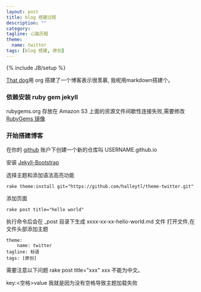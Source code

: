 ```yaml
---
layout: post
title: blog 搭建过程
description: ""
category: 
tagline: 心路历程
theme:
  name: twitter
tags: [blog 搭建, 原创]
---
```

{% include JB/setup %}

[That dog](http://doglooksgood.github.io/)用 org 搭建了一个博客表示很羡慕, 我呢用markdown搭建个。

### 依赖安装 ruby gem jekyll 

rubygems.org 存放在 Amazon S3 上面的资源文件间歇性连接失败,需要修改 [RubyGems 镜像](https://ruby.taobao.org/)

### 开始搭建博客

在你的 [github](https://github.com) 账户下创建一个新的仓库叫 USERNAME.github.io

安装 [Jekyll-Bootstrap](http://jekyllbootstrap.com/usage/jekyll-quick-start.html)

选择主题和添加语法高亮功能

```shell
rake theme:install git="https://github.com/halleytl/theme-twitter.git"
```

添加页面

```shell
rake post title="hello world"
```
执行命令后会在 _post 目录下生成 xxxx-xx-xx-hello-world.md 文件
打开文件,在文件头部添加主题

    theme:
        name: twitter
    tagline: 标语
    tags: [原创]

需要注意以下问题 rake post title="xxx" xxx 不能为中文。

key:<空格>value 我就是因为没有空格导致主题加载失败















